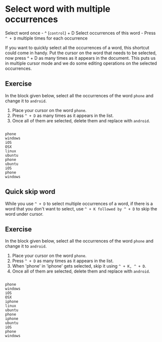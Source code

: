 Select word with multiple occurrences
======================================

Select word once - ^ (`control`) + D
Select occurrences of this word - Press `^ + D` multiple times for each
occurrence

If you want to quickly select all the occurrences of a word, this shortcut
could come in handy. Put the cursor on the word that needs to be selected,
now press ^ + D as many times as it appears in the document. This puts us
in multiple cursor mode and we do some editing operations on the selected
occurrences.

Exercise
---------

In the block given below, select all the occurrences of the word `phone`
and change it to `android`. 

1. Place your cursor on the word `phone`.
2. Press `^ + D` as many times as it appears in the list.
3. Once all of them are selected, delete them and replace with `android`.

```

phone
windows
iOS
OSX
linux
ubuntu
phone
ubuntu
iOS
phone
windows

```

Quick skip word
----------------

While you use `^ + D` to select multiple occurrences of a word, if there is a
word that you don't want to select, use `^ + K followed by ^ + D` to skip the
word under cursor.

Exercise
---------

In the block given below, select all the occurrences of the word `phone`
and change it to `android`. 

1. Place your cursor on the word `phone`.
2. Press `^ + D` as many times as it appears in the list.
3. When 'phone' in 'iphone' gets selected, skip it using `^ + K, ^ + D`.
4. Once all of them are selected, delete them and replace with `android`.

```

phone
windows
iOS
OSX
iphone
linux
ubuntu
phone
iphone
ubuntu
iOS
phone
windows

```